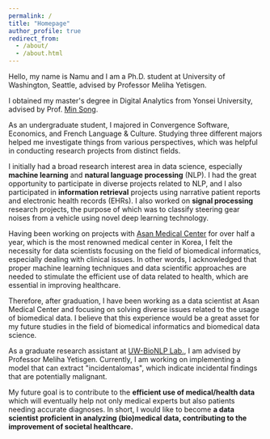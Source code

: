 ```yaml
---
permalink: /
title: "Homepage"
author_profile: true
redirect_from: 
  - /about/
  - /about.html
---
```


Hello, my name is Namu and I am a Ph.D. student at University of Washington, Seattle, advised by Professor Meliha Yetisgen.

I obtained my master's degree in Digital Analytics from Yonsei University, advised by Prof. [Min Song](http://informatics.yonsei.ac.kr/tsmm/minsong.html).

As an undergraduate student, I majored in Convergence Software, Economics, and French Language & Culture. Studying three different majors helped me investigate things from various perspectives, which was helpful in conducting research projects from distinct fields.

I initially had a broad research interest area in data science, especially **machine learning** and **natural language processing** (NLP). I had the great opportunity to participate in diverse projects related to NLP, and I also participated in **information retrieval** projects using narrative patient reports and electronic health records (EHRs). I also worked on **signal processing** research projects, the purpose of which was to classify steering gear noises from a vehicle using novel deep learning technology.

Having been working on projects with [Asan Medical Center](http://eng.amc.seoul.kr/gb/lang/main.do) for over half a year, which is the most renowned medical center in Korea, I felt the necessity for data scientists focusing on the field of biomedical informatics, especially dealing with clinical issues. In other words, I acknowledged that proper machine learning techniques and data scientific approaches are needed to stimulate the efficient use of data related to health, which are essential in improving healthcare. 

Therefore, after graduation, I have been working as a data scientist at Asan Medical Center and focusing on solving diverse issues related to the usage of biomedical data. I believe that this experience would be a great asset for my future studies in the field of biomedical informatics and biomedical data science.

As a graduate research assistant at [UW-BioNLP Lab.](http://depts.washington.edu/bionlp/index.html), I am advised by Professor Meliha Yetisgen. Currently, I am working on implementing a model that can extract "incidentalomas", which indicate incidental findings that are potentially malignant.

My future goal is to contribute to the **efficient use of medical/health data** which will eventually help not only medical experts but also patients needing accurate diagnoses. In short, I would like to become **a data scientist proficient in analyzing (bio)medical data, contributing to the improvement of societal healthcare.**